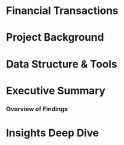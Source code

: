 # Financial Transactions

# Project Background

# Data Structure & Tools

# Executive Summary

### Overview of Findings


# Insights Deep Dive
